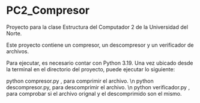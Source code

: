 # PC2_Compresor
Proyecto para la clase Estructura del Computador 2 de la Universidad del Norte. 

Este proyecto contiene un compresor, un descompresor y un verificador de archivos.

Para ejecutar, es necesario contar con Python 3.19.
Una vez ubicado desde la terminal en el directorio del proyecto, puede ejecutar lo siguiente:

python compresor.py <NombreArchivo>, para comprimir el archivo. \n
python descompresor.py, para descomprimir el archivo. \n
python verificador.py <NombreArchivo>, para comprobar si el archivo orignal y el descomprimido son el mismo.

